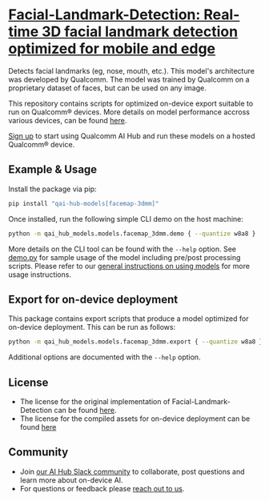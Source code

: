 # [Facial-Landmark-Detection: Real-time 3D facial landmark detection optimized for mobile and edge](https://aihub.qualcomm.com/models/facemap_3dmm)

Detects facial landmarks (eg, nose, mouth, etc.). This model's architecture was developed by Qualcomm. The model was trained by Qualcomm on a proprietary dataset of faces, but can be used on any image.

This repository contains scripts for optimized on-device
export suitable to run on Qualcomm® devices. More details on model performance
accross various devices, can be found [here](https://aihub.qualcomm.com/models/facemap_3dmm).

[Sign up](https://myaccount.qualcomm.com/signup) to start using Qualcomm AI Hub and run these models on a hosted Qualcomm® device.




## Example & Usage

Install the package via pip:
```bash
pip install "qai-hub-models[facemap-3dmm]"
```


Once installed, run the following simple CLI demo on the host machine:

```bash
python -m qai_hub_models.models.facemap_3dmm.demo { --quantize w8a8 }
```
More details on the CLI tool can be found with the `--help` option. See
[demo.py](demo.py) for sample usage of the model including pre/post processing
scripts. Please refer to our [general instructions on using
models](../../../#getting-started) for more usage instructions.

## Export for on-device deployment

This package contains export scripts that produce a model optimized for
on-device deployment. This can be run as follows:

```bash
python -m qai_hub_models.models.facemap_3dmm.export { --quantize w8a8 }
```
Additional options are documented with the `--help` option.


## License
* The license for the original implementation of Facial-Landmark-Detection can be found
  [here](https://github.com/quic/ai-hub-models/blob/main/LICENSE).
* The license for the compiled assets for on-device deployment can be found [here](https://qaihub-public-assets.s3.us-west-2.amazonaws.com/qai-hub-models/Qualcomm+AI+Hub+Proprietary+License.pdf)



## Community
* Join [our AI Hub Slack community](https://aihub.qualcomm.com/community/slack) to collaborate, post questions and learn more about on-device AI.
* For questions or feedback please [reach out to us](mailto:ai-hub-support@qti.qualcomm.com).
